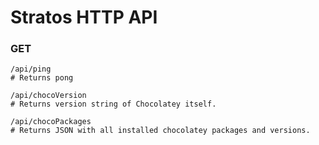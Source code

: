 Stratos HTTP API
===

### GET

    /api/ping
    # Returns pong

    /api/chocoVersion
    # Returns version string of Chocolatey itself.

    /api/chocoPackages
    # Returns JSON with all installed chocolatey packages and versions.
